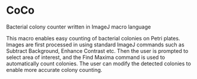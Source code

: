 # CoCo
Bacterial colony counter written in ImageJ macro language

This macro enables easy counting of bacterial colonies on Petri plates. 
Images are first processed in using standard ImageJ commands such as Subtract Background, Enhance Contrast etc.
Then the user is prompted to select area of interest, and the Find Maxima command is used to automatically count colonies.
The user can modify the detected colonies to enable more accurate colony counting.
